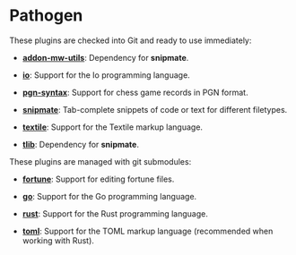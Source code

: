 Pathogen
========

These plugins are checked into Git and ready to use immediately:

  - [**addon-mw-utils**](https://github.com/MarcWeber/vim-addon-mw-utils):
    Dependency for **snipmate**.

  - [**io**](https://github.com/andreimaxim/vim-io):
    Support for the Io programming language.

  - [**pgn-syntax**](http://www.vim.org/scripts/script.php?script_id=677):
    Support for chess game records in PGN format.

  - [**snipmate**](https://github.com/garbas/vim-snipmate):
    Tab-complete snippets of code or text for different filetypes.

  - [**textile**](https://github.com/timcharper/textile.vim):
    Support for the Textile markup language.

  - [**tlib**](https://github.com/tomtom/tlib_vim):
    Dependency for **snipmate**.

These plugins are managed with git submodules:

  - [**fortune**](https://github.com/araile/vim-fortune):
    Support for editing fortune files.

  - [**go**](https://github.com/fatih/vim-go):
    Support for the Go programming language.

  - [**rust**](https://github.com/rust-lang/rust.vim):
    Support for the Rust programming language.

  - [**toml**](https://github.com/cespare/vim-toml):
    Support for the TOML markup language (recommended when working with Rust).
